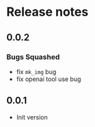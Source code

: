 # Release notes

<!-- do not remove -->

## 0.0.2

### Bugs Squashed

- fix `mk_img` bug
- fix openai tool use bug

## 0.0.1

- Init version

